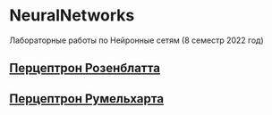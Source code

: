 # NeuralNetworks
Лабораторные работы по Нейронные сетям (8 семестр 2022 год)

## [Перцептрон Розенблатта](https://github.com/Bryanskaya/NeuralNetworks/tree/main/lab01)

## [Перцептрон Румельхарта](https://github.com/Bryanskaya/NeuralNetworks/tree/main/lab02)
